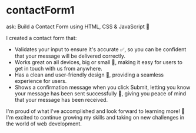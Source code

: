 # contactForm1
ask: Build a Contact Form using HTML, CSS & JavaScript 📝

I created a contact form that:

- Validates your input to ensure it's accurate ✅, so you can be confident that your message will be delivered correctly.
- Works great on all devices, big or small 📱, making it easy for users to get in touch with us from anywhere.
- Has a clean and user-friendly design 🎨, providing a seamless experience for users.
- Shows a confirmation message when you click Submit, letting you know your message has been sent successfully 📝, giving you peace of mind that your message has been received.

I'm proud of what I've accomplished and look forward to learning more! 🚀 I'm excited to continue growing my skills and taking on new challenges in the world of web development.

